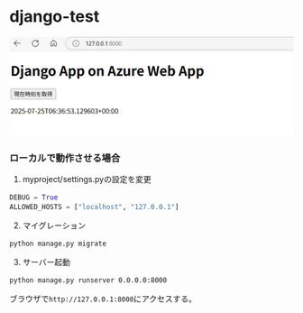 # django-test

![](imgs/screenshot.png)

### ローカルで動作させる場合
1. myproject/settings.pyの設定を変更
```python
DEBUG = True
ALLOWED_HOSTS = ["localhost", "127.0.0.1"]
```
2. マイグレーション
```bash
python manage.py migrate
```

3. サーバー起動
```bash
python manage.py runserver 0.0.0.0:8000
```
ブラウザで`http://127.0.0.1:8000`にアクセスする。

